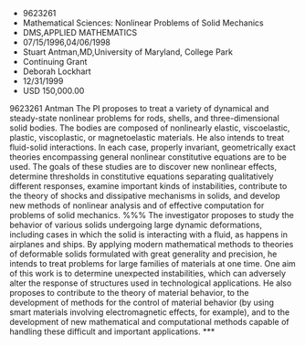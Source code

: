
* 9623261
* Mathematical Sciences: Nonlinear Problems of Solid Mechanics
* DMS,APPLIED MATHEMATICS
* 07/15/1996,04/06/1998
* Stuart Antman,MD,University of Maryland, College Park
* Continuing Grant
* Deborah Lockhart
* 12/31/1999
* USD 150,000.00

9623261 Antman The PI proposes to treat a variety of dynamical and steady-state
nonlinear problems for rods, shells, and three-dimensional solid bodies. The
bodies are composed of nonlinearly elastic, viscoelastic, plastic, viscoplastic,
or magnetoelastic materials. He also intends to treat fluid-solid interactions.
In each case, properly invariant, geometrically exact theories encompassing
general nonlinear constitutive equations are to be used. The goals of these
studies are to discover new nonlinear effects, determine thresholds in
constitutive equations separating qualitatively different responses, examine
important kinds of instabilities, contribute to the theory of shocks and
dissipative mechanisms in solids, and develop new methods of nonlinear analysis
and of effective computation for problems of solid mechanics. %%% The
investigator proposes to study the behavior of various solids undergoing large
dynamic deformations, including cases in which the solid is interacting with a
fluid, as happens in airplanes and ships. By applying modern mathematical
methods to theories of deformable solids formulated with great generality and
precision, he intends to treat problems for large families of materials at one
time. One aim of this work is to determine unexpected instabilities, which can
adversely alter the response of structures used in technological applications.
He also proposes to contribute to the theory of material behavior, to the
development of methods for the control of material behavior (by using smart
materials involving electromagnetic effects, for example), and to the
development of new mathematical and computational methods capable of handling
these difficult and important applications. ***
